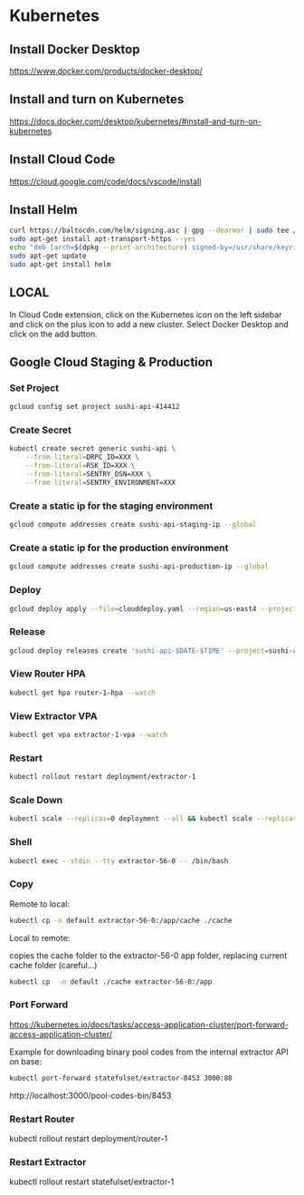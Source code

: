 # Kubernetes

## Install Docker Desktop

https://www.docker.com/products/docker-desktop/

## Install and turn on Kubernetes

https://docs.docker.com/desktop/kubernetes/#install-and-turn-on-kubernetes

## Install Cloud Code

https://cloud.google.com/code/docs/vscode/install

## Install Helm

```bash
curl https://baltocdn.com/helm/signing.asc | gpg --dearmor | sudo tee /usr/share/keyrings/helm.gpg > /dev/null
sudo apt-get install apt-transport-https --yes
echo "deb [arch=$(dpkg --print-architecture) signed-by=/usr/share/keyrings/helm.gpg] https://baltocdn.com/helm/stable/debian/ all main" | sudo tee /etc/apt/sources.list.d/helm-stable-debian.list
sudo apt-get update
sudo apt-get install helm
```

## LOCAL

In Cloud Code extension, click on the Kubernetes icon on the left sidebar and click on the plus icon to add a new cluster. Select Docker Desktop and click on the add button.


<!-- ### Start Minikube

Until fixed, use the following command to start minikube

```bash
minikube start --base-image gcr.io/k8s-minikube/kicbase:v0.0.40
``` -->

## Google Cloud Staging & Production

### Set Project

```bash
gcloud config set project sushi-api-414412
```

### Create Secret

```bash
kubectl create secret generic sushi-api \
    --from-literal=DRPC_ID=XXX \
    --from-literal=RSK_ID=XXX \
    --from-literal=SENTRY_DSN=XXX \
    --from-literal=SENTRY_ENVIRONMENT=XXX
```

### Create a static ip for the staging environment

```bash
gcloud compute addresses create sushi-api-staging-ip --global
```

### Create a static ip for the production environment

```bash
gcloud compute addresses create sushi-api-production-ip --global
```

### Deploy

```bash
gcloud deploy apply --file=clouddeploy.yaml --region=us-east4 --project=sushi-api-414412
```

### Release

```bash
gcloud deploy releases create 'sushi-api-$DATE-$TIME' --project=sushi-api-414412 --region=us-east4 --source=. --delivery-pipeline=sushi-api --images=extractor=,router=
```

### View Router HPA

```bash
kubectl get hpa router-1-hpa --watch
```

### View Extractor VPA

```bash
kubectl get vpa extractor-1-vpa --watch
```

### Restart

```bash
kubectl rollout restart deployment/extractor-1
```

### Scale Down

```bash
kubectl scale --replicas=0 deployment --all && kubectl scale --replicas=0 statefulset --all
```

### Shell

```bash
kubectl exec --stdin --tty extractor-56-0 -- /bin/bash
```

### Copy

Remote to local:

```bash
kubectl cp -n default extractor-56-0:/app/cache ./cache
```
Local to remote:

copies the cache folder to the extractor-56-0 app folder, replacing current cache folder (careful...)

```bash
kubectl cp  -n default ./cache extractor-56-0:/app
```


### Port Forward

https://kubernetes.io/docs/tasks/access-application-cluster/port-forward-access-application-cluster/

Example for downloading binary pool codes from the internal extractor API on base:

```bash
kubectl port-forward statefulset/extractor-8453 3000:80
```

http://localhost:3000/pool-codes-bin/8453

### Restart Router

kubectl rollout restart deployment/router-1

### Restart Extractor

kubectl rollout restart statefulset/extractor-1